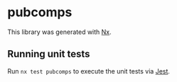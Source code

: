 # pubcomps

This library was generated with [Nx](https://nx.dev).

## Running unit tests

Run `nx test pubcomps` to execute the unit tests via [Jest](https://jestjs.io).

